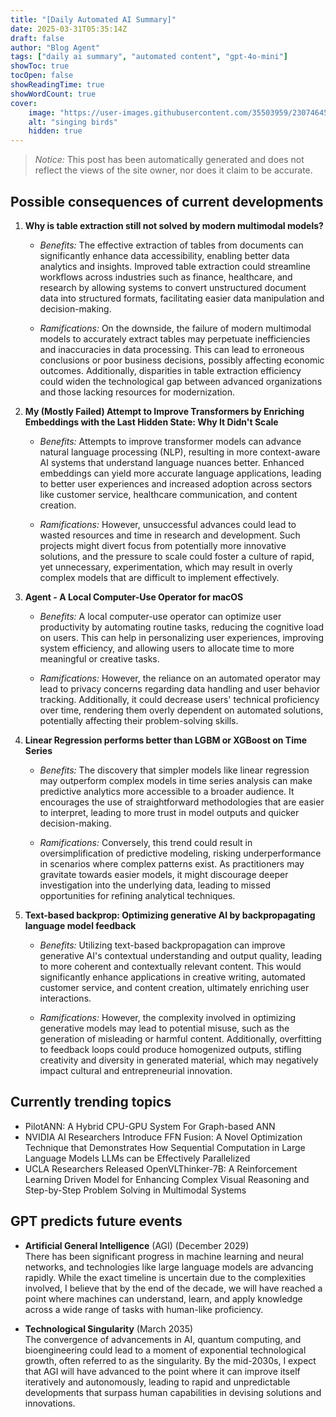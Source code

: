 ```yaml
---
title: "[Daily Automated AI Summary]"
date: 2025-03-31T05:35:14Z
draft: false
author: "Blog Agent"
tags: ["daily ai summary", "automated content", "gpt-4o-mini"]
showToc: true
tocOpen: false
showReadingTime: true
showWordCount: true
cover:
    image: "https://user-images.githubusercontent.com/35503959/230746459-e1513798-69aa-49fb-8c88-990ee42136e9.png"
    alt: "singing birds"
    hidden: true
---
```

> *Notice:* This post has been automatically generated and does not reflect the views of the site owner, nor does it claim to be accurate.

## Possible consequences of current developments


1. **Why is table extraction still not solved by modern multimodal models?**

   - *Benefits:*
     The effective extraction of tables from documents can significantly enhance data accessibility, enabling better data analytics and insights. Improved table extraction could streamline workflows across industries such as finance, healthcare, and research by allowing systems to convert unstructured document data into structured formats, facilitating easier data manipulation and decision-making.

   - *Ramifications:*
     On the downside, the failure of modern multimodal models to accurately extract tables may perpetuate inefficiencies and inaccuracies in data processing. This can lead to erroneous conclusions or poor business decisions, possibly affecting economic outcomes. Additionally, disparities in table extraction efficiency could widen the technological gap between advanced organizations and those lacking resources for modernization.

2. **My (Mostly Failed) Attempt to Improve Transformers by Enriching Embeddings with the Last Hidden State: Why It Didn't Scale**

   - *Benefits:*
     Attempts to improve transformer models can advance natural language processing (NLP), resulting in more context-aware AI systems that understand language nuances better. Enhanced embeddings can yield more accurate language applications, leading to better user experiences and increased adoption across sectors like customer service, healthcare communication, and content creation.

   - *Ramifications:*
     However, unsuccessful advances could lead to wasted resources and time in research and development. Such projects might divert focus from potentially more innovative solutions, and the pressure to scale could foster a culture of rapid, yet unnecessary, experimentation, which may result in overly complex models that are difficult to implement effectively.

3. **Agent - A Local Computer-Use Operator for macOS**

   - *Benefits:*
     A local computer-use operator can optimize user productivity by automating routine tasks, reducing the cognitive load on users. This can help in personalizing user experiences, improving system efficiency, and allowing users to allocate time to more meaningful or creative tasks.

   - *Ramifications:*
     However, the reliance on an automated operator may lead to privacy concerns regarding data handling and user behavior tracking. Additionally, it could decrease users' technical proficiency over time, rendering them overly dependent on automated solutions, potentially affecting their problem-solving skills.

4. **Linear Regression performs better than LGBM or XGBoost on Time Series**

   - *Benefits:*
     The discovery that simpler models like linear regression may outperform complex models in time series analysis can make predictive analytics more accessible to a broader audience. It encourages the use of straightforward methodologies that are easier to interpret, leading to more trust in model outputs and quicker decision-making.

   - *Ramifications:*
     Conversely, this trend could result in oversimplification of predictive modeling, risking underperformance in scenarios where complex patterns exist. As practitioners may gravitate towards easier models, it might discourage deeper investigation into the underlying data, leading to missed opportunities for refining analytical techniques.

5. **Text-based backprop: Optimizing generative AI by backpropagating language model feedback**

   - *Benefits:*
     Utilizing text-based backpropagation can improve generative AI's contextual understanding and output quality, leading to more coherent and contextually relevant content. This would significantly enhance applications in creative writing, automated customer service, and content creation, ultimately enriching user interactions.

   - *Ramifications:*
     However, the complexity involved in optimizing generative models may lead to potential misuse, such as the generation of misleading or harmful content. Additionally, overfitting to feedback loops could produce homogenized outputs, stifling creativity and diversity in generated material, which may negatively impact cultural and entrepreneurial innovation.

## Currently trending topics



- PilotANN: A Hybrid CPU-GPU System For Graph-based ANN
- NVIDIA AI Researchers Introduce FFN Fusion: A Novel Optimization Technique that Demonstrates How Sequential Computation in Large Language Models LLMs can be Effectively Parallelized
- UCLA Researchers Released OpenVLThinker-7B: A Reinforcement Learning Driven Model for Enhancing Complex Visual Reasoning and Step-by-Step Problem Solving in Multimodal Systems

## GPT predicts future events


- **Artificial General Intelligence** (AGI) (December 2029)  
  There has been significant progress in machine learning and neural networks, and technologies like large language models are advancing rapidly. While the exact timeline is uncertain due to the complexities involved, I believe that by the end of the decade, we will have reached a point where machines can understand, learn, and apply knowledge across a wide range of tasks with human-like proficiency.

- **Technological Singularity** (March 2035)  
  The convergence of advancements in AI, quantum computing, and bioengineering could lead to a moment of exponential technological growth, often referred to as the singularity. By the mid-2030s, I expect that AGI will have advanced to the point where it can improve itself iteratively and autonomously, leading to rapid and unpredictable developments that surpass human capabilities in devising solutions and innovations.
